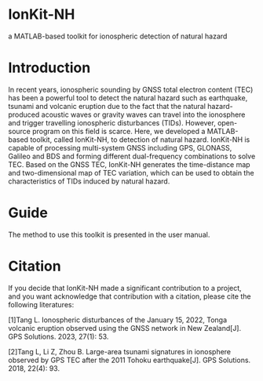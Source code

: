 # IonKit-NH
a MATLAB-based toolkit for ionospheric detection of natural hazard

# Introduction
  In recent years, ionospheric sounding by GNSS total electron content (TEC) has been a powerful tool to detect the natural hazard such as earthquake, tsunami and volcanic eruption due to the fact that the natural hazard-produced acoustic waves or gravity waves can travel into the ionosphere and trigger travelling ionospheric disturbances (TIDs). However, open-source program on this field is scarce. Here, we developed a MATLAB-based toolkit, called IonKit-NH, to detection of natural hazard. IonKit-NH is capable of processing multi-system GNSS including GPS, GLONASS, Galileo and BDS and forming different dual-frequency combinations to solve TEC. Based on the GNSS TEC, IonKit-NH generates the time-distance map and two-dimensional map of TEC variation, which can be used to obtain the characteristics of TIDs induced by natural hazard. 

# Guide
  The method to use this toolkit is presented in the user manual. 
  
# Citation
  If you decide that IonKit-NH made a significant contribution to a project, and you want acknowledge that contribution with a citation, please cite the following literatures:
  
  [1]Tang L. Ionospheric disturbances of the January 15, 2022, Tonga volcanic eruption observed using the GNSS network in New Zealand[J]. GPS Solutions. 2023, 27(1): 53.
  
  [2]Tang L, Li Z, Zhou B. Large-area tsunami signatures in ionosphere observed by GPS TEC after the 2011 Tohoku earthquake[J]. GPS Solutions. 2018, 22(4): 93.
